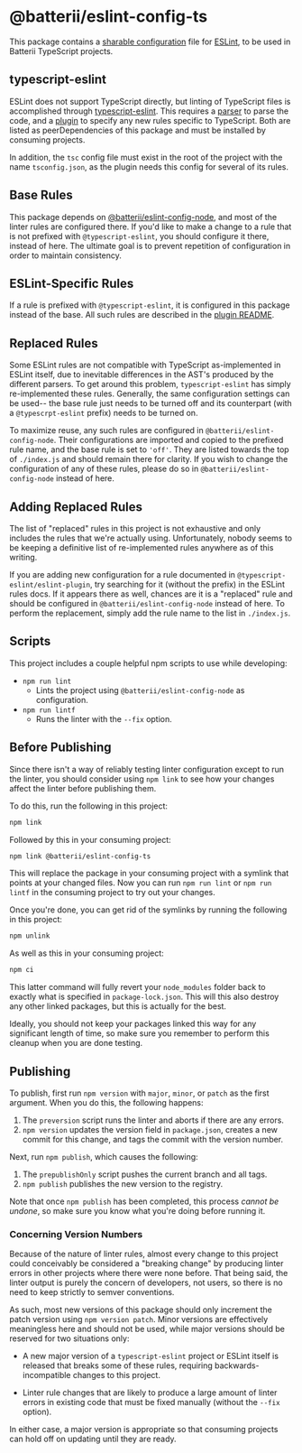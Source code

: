# @batterii/eslint-config-ts

This package contains a
[sharable configuration](https://eslint.org/docs/developer-guide/shareable-configs)
file for [ESLint](https://eslint.org/), to be used in Batterii TypeScript
projects.


## typescript-eslint

ESLint does not support TypeScript directly, but linting of TypeScript files is
accomplished through
[typescript-eslint](https://github.com/typescript-eslint/typescript-eslint).
This requires a
[parser](https://www.npmjs.com/package/@typescript-eslint/parser) to parse the
code, and a
[plugin](https://www.npmjs.com/package/@typescript-eslint/eslint-plugin) to
specify any new rules specific to TypeScript. Both are listed as
peerDependencies of this package and must be installed by consuming projects.

In addition, the `tsc` config file must exist in the root of the project with
the name `tsconfig.json`, as the plugin needs this config for several of its
rules.


## Base Rules

This package depends on
[@batterii/eslint-config-node](https://www.npmjs.com/package/@batterii/eslint-config-node),
and most of the linter rules are configured there. If you'd like to make a
change to a rule that is not prefixed with `@typescript-eslint`, you should
configure it there, instead of here. The ultimate goal is to prevent repetition
of configuration in order to maintain consistency.


## ESLint-Specific Rules

If a rule is prefixed with `@typescript-eslint`, it is configured in this
package instead of the base. All such rules are described in the
[plugin README](https://www.npmjs.com/package/@typescript-eslint/eslint-plugin#supported-rules).


## Replaced Rules

Some ESLint rules are not compatible with TypeScript as-implemented in ESLint
itself, due to inevitable differences in the AST's produced by the different
parsers. To get around this problem, `typescript-eslint` has simply
re-implemented these rules. Generally, the same configuration settings can be
used-- the base rule just needs to be turned off and its counterpart (with a
`@typescrpt-eslint` prefix) needs to be turned on.

To maximize reuse, any such rules are configured in
`@batterii/eslint-config-node`. Their configurations are imported and copied to
the prefixed rule name, and the base rule is set to `'off'`. They are listed
towards the top of `./index.js` and should remain there for clarity. If you wish
to change the configuration of any of these rules, please do so in
`@batterii/eslint-config-node` instead of here.


## Adding Replaced Rules

The list of "replaced" rules in this project is not exhaustive and only includes
the rules that we're actually using. Unfortunately, nobody seems to be keeping a
definitive list of re-implemented rules anywhere as of this writing.

If you are adding new configuration for a rule documented in
`@typescript-eslint/eslint-plugin`, try searching for it (without the prefix)
in the ESLint rules docs. If it appears there as well, chances are it is a
"replaced" rule and should be configured in `@batterii/eslint-config-node`
instead of here. To perform the replacement, simply add the rule name to the
list in `./index.js`.


## Scripts

This project includes a couple helpful npm scripts to use while developing:

- `npm run lint`
	- Lints the project using `@batterii/eslint-config-node` as configuration.
- `npm run lintf`
	- Runs the linter with the `--fix` option.


## Before Publishing

Since there isn't a way of reliably testing linter configuration except to
run the linter, you should consider using `npm link` to see how your changes
affect the linter before publishing them.

To do this, run the following in this project:

```sh
npm link
```

Followed by this in your consuming project:

```sh
npm link @batterii/eslint-config-ts
```

This will replace the package in your consuming project with a symlink that
points at your changed files. Now you can run `npm run lint` or `npm run lintf`
in the consuming project to try out your changes.

Once you're done, you can get rid of the symlinks by running the following
in this project:

```sh
npm unlink
```

As well as this in your consuming project:

```sh
npm ci
```

This latter command will fully revert your `node_modules` folder back to exactly
what is specified in `package-lock.json`. This will this also destroy any other
linked packages, but this is actually for the best.

Ideally, you should not keep your packages linked this way for any significant
length of time, so make sure you remember to perform this cleanup when you are
done testing.


## Publishing

To publish, first run `npm version` with `major`, `minor`, or `patch` as the
first argument. When you do this, the following happens:

1. The `preversion` script runs the linter and aborts if there are any errors.
2. `npm version` updates the version field in `package.json`, creates a new
   commit for this change, and tags the commit with the version number.

Next, run `npm publish`, which causes the following:

1. The `prepublishOnly` script pushes the current branch and all tags.
2. `npm publish` publishes the new version to the registry.

Note that once `npm publish` has been completed, this process *cannot be
undone*, so make sure you know what you're doing before running it.


### Concerning Version Numbers

Because of the nature of linter rules, almost every change to this project
could conceivably be considered a "breaking change" by producing linter
errors in other projects where there were none before. That being said, the
linter output is purely the concern of developers, not users, so there is no
need to keep strictly to semver conventions.

As such, most new versions of this package should only increment the patch
version using `npm version patch`. Minor versions are effectively meaningless
here and should not be used, while major versions should be reserved for two
situations only:

- A new major version of a `typescript-eslint` project or ESLint itself is
  released that breaks some of these rules, requiring backwards-incompatible
  changes to this project.

- Linter rule changes that are likely to produce a large amount of linter errors
  in existing code that must be fixed manually (without the `--fix` option).

In either case, a major version is appropriate so that consuming projects can
hold off on updating until they are ready.
